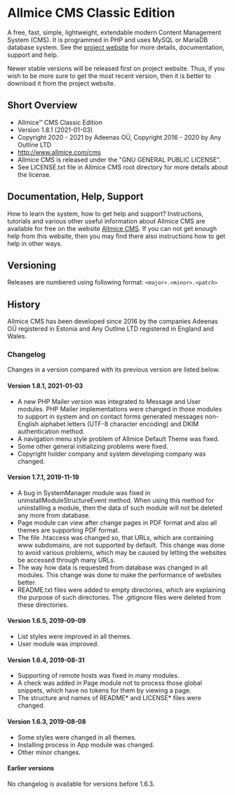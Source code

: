 # Allmice CMS Classic Edition

A free, fast, simple, lightweight, extendable modern Content Management System (CMS). It is programmed in PHP and uses MySQL or MariaDB database system. See the [project website](http://www.allmice.com/cms) for more details, documentation, support and help.

Newer stable versions will be released first on project website. Thus, if you wish to be more sure to get the most recent version, then it is better to download it from the project website.


## Short Overview

 * Allmice™ CMS Classic Edition
 * Version 1.8.1 (2021-01-03)
 * Copyright 2020 - 2021 by Adeenas OÜ, Copyright 2016 - 2020 by Any Outline LTD
 * http://www.allmice.com/cms
 * Allmice CMS is released under the "GNU GENERAL PUBLIC LICENSE".
 * See LICENSE.txt file in Allmice CMS root directory for more details about the license.


## Documentation, Help, Support

How to learn the system, how to get help and support?
Instructions, tutorials and various other useful information about Allmice CMS are available for free on the website [Allmice CMS](http://www.allmice.com/cms). If you can not get enough help from this website, then you may find there also instructions how to get help in other ways.


## Versioning

Releases are numbered using following format:
`<major>.<minor>.<patch>`


## History

Allmice CMS has been developed since 2016 by the companies Adeenas OÜ registered in Estonia and Any Outline LTD registered in England and Wales.


### Changelog

Changes in a version compared with its previous version are listed below.


#### Version 1.8.1, 2021-01-03

* A new PHP Mailer version was integrated to Message and User modules. PHP Mailer implementations were changed in those modules to support in system and on contact forms generated messages non-English alphabet letters (UTF-8 character encoding) and DKIM authentication method.
* A navigation menu style problem of Allmice Default Theme was fixed.
* Some other general initializing problems were fixed.
* Copyright holder company and system developing company was changed.


#### Version 1.7.1, 2019-11-19

* A bug in SystemManager module was fixed in uninstallModuleStructureEvent method. When using this method for uninstalling a module, then the data of such module will not be deleted any more from database.
* Page module can view after change pages in PDF format and also all themes are supporting PDF format.
* The file .htaccess was changed so, that URLs, which are containing www subdomains, are not supported by default. This change was done to avoid various problems, which may be caused by letting the websites be accessed through many URLs.
* The way how data is requested from database was changed in all modules. This change was done to make the performance of websites better.
* README.txt files were added to empty directories, which are explaining the purpose of such directories. The .gitignore files were deleted from these directories.


#### Version 1.6.5, 2019-09-09

* List styles were improved in all themes.
* User module was improved.


#### Version 1.6.4, 2019-08-31

* Supporting of remote hosts was fixed in many modules.
* A check was added in Page module not to process those global snippets, which have no tokens for them by viewing a page.
* The structure and names of README* and LICENSE* files were changed.


#### Version 1.6.3, 2019-08-08

* Some styles were changed in all themes.
* Installing process in App module was changed.
* Other minor changes.


#### Earlier versions

No changelog is available for versions before 1.6.3.
